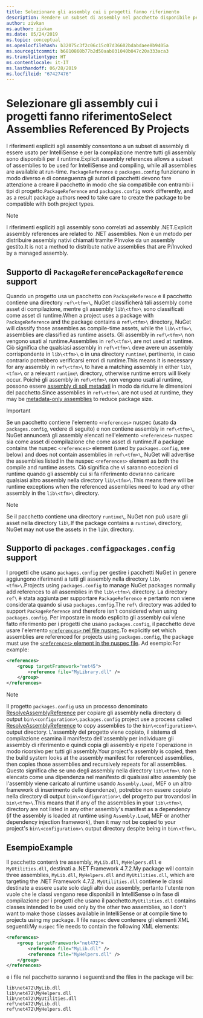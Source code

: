 ```yaml
---
title: Selezionare gli assembly cui i progetti fanno riferimento
description: Rendere un subset di assembly nel pacchetto disponibile per il compilatore mentre tutti gli assembly sono disponibili al runtime.
author: zivkan
ms.author: zivkan
ms.date: 05/24/2019
ms.topic: conceptual
ms.openlocfilehash: b32075c3f2c06c15c07d36602bdabdaee8b9405a
ms.sourcegitcommit: b6810860b77b2d50aab031040b047c20a333aca3
ms.translationtype: HT
ms.contentlocale: it-IT
ms.lasthandoff: 06/28/2019
ms.locfileid: "67427476"
---
```

# <a name="select-assemblies-referenced-by-projects"></a><span data-ttu-id="27049-103">Selezionare gli assembly cui i progetti fanno riferimento</span><span class="sxs-lookup"><span data-stu-id="27049-103">Select Assemblies Referenced By Projects</span></span>

<span data-ttu-id="27049-104">I riferimenti espliciti agli assembly consentono a un subset di assembly di essere usato per IntelliSense e per la compilazione mentre tutti gli assembly sono disponibili per il runtime.</span><span class="sxs-lookup"><span data-stu-id="27049-104">Explicit assembly references allows a subset of assemblies to be used for IntelliSense and compiling, while all assemblies are available at run-time.</span></span> <span data-ttu-id="27049-105">`PackageReference` e `packages.config` funzionano in modo diverso e di conseguenza gli autori di pacchetti devono fare attenzione a creare il pacchetto in modo che sia compatibile con entrambi i tipi di progetto.</span><span class="sxs-lookup"><span data-stu-id="27049-105">`PackageReference` and `packages.config` work differently, and as a result package authors need to take care to create the package to be compatible with both project types.</span></span>

> [!Note]
> <span data-ttu-id="27049-106">I riferimenti espliciti agli assembly sono correlati ad assembly .NET.</span><span class="sxs-lookup"><span data-stu-id="27049-106">Explicit assembly references are related to .NET assemblies.</span></span> <span data-ttu-id="27049-107">Non è un metodo per distribuire assembly nativi chiamati tramite PInvoke da un assembly gestito.</span><span class="sxs-lookup"><span data-stu-id="27049-107">It is not a method to distribute native assemblies that are P/Invoked by a managed assembly.</span></span>

## <a name="packagereference-support"></a><span data-ttu-id="27049-108">Supporto di `PackageReference`</span><span class="sxs-lookup"><span data-stu-id="27049-108">`PackageReference` support</span></span>

<span data-ttu-id="27049-109">Quando un progetto usa un pacchetto con `PackageReference` e il pacchetto contiene una directory `ref\<tfm>\`, NuGet classificherà tali assembly come asset di compilazione, mentre gli assembly `lib\<tfm>\` sono classificati come asset di runtime.</span><span class="sxs-lookup"><span data-stu-id="27049-109">When a project uses a package with `PackageReference` and the package contains a `ref\<tfm>\` directory, NuGet will classify those assembles as compile-time assets, while the `lib\<tfm>\` assemblies are classified as runtime assets.</span></span> <span data-ttu-id="27049-110">Gli assembly in `ref\<tfm>\` non vengono usati al runtime.</span><span class="sxs-lookup"><span data-stu-id="27049-110">Assemblies in `ref\<tfm>\` are not used at runtime.</span></span> <span data-ttu-id="27049-111">Ciò significa che qualsiasi assembly in `ref\<tfm>\` deve avere un assembly corrispondente in `lib\<tfm>\` o in una directory `runtime\` pertinente, in caso contrario potrebbero verificarsi errori di runtime.</span><span class="sxs-lookup"><span data-stu-id="27049-111">This means it is necessary for any assembly in `ref\<tfm>\` to have a matching assembly in either `lib\<tfm>\` or a relevant `runtime\` directory, otherwise runtime errors will likely occur.</span></span> <span data-ttu-id="27049-112">Poiché gli assembly in `ref\<tfm>\` non vengono usati al runtime, possono essere [assembly di soli metadati](https://github.com/dotnet/roslyn/blob/master/docs/features/refout.md) in modo da ridurre le dimensioni del pacchetto.</span><span class="sxs-lookup"><span data-stu-id="27049-112">Since assemblies in `ref\<tfm>\` are not used at runtime, they may be [metadata-only assemblies](https://github.com/dotnet/roslyn/blob/master/docs/features/refout.md) to reduce package size.</span></span>

> [!Important]
> <span data-ttu-id="27049-113">Se un pacchetto contiene l'elemento `<references>` nuspec (usato da `packages.config`, vedere di seguito) e non contiene assembly in `ref\<tfm>\`, NuGet annuncerà gli assembly elencati nell'elemento `<references>` nuspec sia come asset di compilazione che come asset di runtime.</span><span class="sxs-lookup"><span data-stu-id="27049-113">If a package contains the nuspec `<references>` element (used by `packages.config`, see below) and does not contain assemblies in `ref\<tfm>\`, NuGet will advertise the assemblies listed in the nuspec `<references>` element as both the compile and runtime assets.</span></span> <span data-ttu-id="27049-114">Ciò significa che vi saranno eccezioni di runtime quando gli assembly cui si fa riferimento dovranno caricare qualsiasi altro assembly nella directory `lib\<tfm>\`.</span><span class="sxs-lookup"><span data-stu-id="27049-114">This means there will be runtime exceptions when the referenced assemblies need to load any other assembly in the `lib\<tfm>\` directory.</span></span>

> [!Note]
> <span data-ttu-id="27049-115">Se il pacchetto contiene una directory `runtime\`, NuGet non può usare gli asset nella directory `lib\`.</span><span class="sxs-lookup"><span data-stu-id="27049-115">If the package contains a `runtime\` directory, NuGet may not use the assets in the `lib\` directory.</span></span>

## <a name="packagesconfig-support"></a><span data-ttu-id="27049-116">Supporto di `packages.config`</span><span class="sxs-lookup"><span data-stu-id="27049-116">`packages.config` support</span></span>

<span data-ttu-id="27049-117">I progetti che usano `packages.config` per gestire i pacchetti NuGet in genere aggiungono riferimenti a tutti gli assembly nella directory `lib\<tfm>\`.</span><span class="sxs-lookup"><span data-stu-id="27049-117">Projects using `packages.config` to manage NuGet packages normally add references to all assemblies in the `lib\<tfm>\` directory.</span></span> <span data-ttu-id="27049-118">La directory `ref\` è stata aggiunta per supportare `PackageReference` e pertanto non viene considerata quando si usa `packages.config`.</span><span class="sxs-lookup"><span data-stu-id="27049-118">The `ref\` directory was added to support `PackageReference` and therefore isn't considered when using `packages.config`.</span></span> <span data-ttu-id="27049-119">Per impostare in modo esplicito gli assembly cui viene fatto riferimento per i progetti che usano `packages.config`, il pacchetto deve usare l'elemento [`<references>` nel file nuspec](../reference/nuspec.md#explicit-assembly-references).</span><span class="sxs-lookup"><span data-stu-id="27049-119">To explicitly set which assemblies are referenced for projects using `packages.config`, the package must use the [`<references>` element in the nuspec file](../reference/nuspec.md#explicit-assembly-references).</span></span> <span data-ttu-id="27049-120">Ad esempio:</span><span class="sxs-lookup"><span data-stu-id="27049-120">For example:</span></span>

```xml
<references>
    <group targetFramework="net45">
        <reference file="MyLibrary.dll" />
    </group>
</references>
```

> [!Note]
> <span data-ttu-id="27049-121">Il progetto `packages.config` usa un processo denominato [ResolveAssemblyReference](https://github.com/Microsoft/msbuild/blob/master/documentation/wiki/ResolveAssemblyReference.md) per copiare gli assembly nella directory di output `bin\<configuration>\`.</span><span class="sxs-lookup"><span data-stu-id="27049-121">`packages.config` project use a process called [ResolveAssemblyReference](https://github.com/Microsoft/msbuild/blob/master/documentation/wiki/ResolveAssemblyReference.md) to copy assemblies to the `bin\<configuration>\` output directory.</span></span> <span data-ttu-id="27049-122">L'assembly del progetto viene copiato, il sistema di compilazione esamina il manifesto dell'assembly per individuare gli assembly di riferimento e quindi copia gli assembly e ripete l'operazione in modo ricorsivo per tutti gli assembly.</span><span class="sxs-lookup"><span data-stu-id="27049-122">Your project's assembly is copied, then the build system looks at the assembly manifest for referenced assemblies, then copies those assemblies and recursively repeats for all assemblies.</span></span> <span data-ttu-id="27049-123">Questo significa che se uno degli assembly nella directory `lib\<tfm>\` non è elencato come una dipendenza nel manifesto di qualsiasi altro assembly (se l'assembly viene caricato al runtime usando `Assembly.Load`, MEF o un altro framework di inserimento delle dipendenze), potrebbe non essere copiato nella directory di output `bin\<configuration>\` del progetto pur trovandosi in `bin\<tfm>\`.</span><span class="sxs-lookup"><span data-stu-id="27049-123">This means that if any of the assemblies in your `lib\<tfm>\` directory are not listed in any other assembly's manifest as a dependency (if the assembly is loaded at runtime using `Assembly.Load`, MEF or another dependency injection framework), then it may not be copied to your project's `bin\<configuration>\` output directory despite being in `bin\<tfm>\`.</span></span>

## <a name="example"></a><span data-ttu-id="27049-124">Esempio</span><span class="sxs-lookup"><span data-stu-id="27049-124">Example</span></span>

<span data-ttu-id="27049-125">Il pacchetto conterrà tre assembly, `MyLib.dll`, `MyHelpers.dll` e `MyUtilities.dll`, destinati a .NET Framework 4.7.2.</span><span class="sxs-lookup"><span data-stu-id="27049-125">My package will contain three assemblies, `MyLib.dll`, `MyHelpers.dll` and `MyUtilities.dll`, which are targeting the .NET Framework 4.7.2.</span></span> <span data-ttu-id="27049-126">`MyUtilities.dll` contiene le classi destinate a essere usate solo dagli altri due assembly, pertanto l'utente non vuole che le classi vengano rese disponibili in IntelliSense o in fase di compilazione per i progetti che usano il pacchetto.</span><span class="sxs-lookup"><span data-stu-id="27049-126">`MyUtilities.dll` contains classes intended to be used only by the other two assemblies, so I don't want to make those classes available in IntelliSense or at compile time to projects using my package.</span></span> <span data-ttu-id="27049-127">Il file `nuspec` deve contenere gli elementi XML seguenti:</span><span class="sxs-lookup"><span data-stu-id="27049-127">My `nuspec` file needs to contain the following XML elements:</span></span>

```xml
<references>
    <group targetFramework="net472">
        <reference file="MyLib.dll" />
        <reference file="MyHelpers.dll" />
    </group>
</references>
```

<span data-ttu-id="27049-128">e i file nel pacchetto saranno i seguenti:</span><span class="sxs-lookup"><span data-stu-id="27049-128">and the files in the package will be:</span></span>

```text
lib\net472\MyLib.dll
lib\net472\MyHelpers.dll
lib\net472\MyUtilities.dll
ref\net472\MyLib.dll
ref\net472\MyHelpers.dll
```
